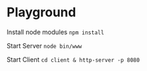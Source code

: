 # Playground
Install node modules
`npm install`

Start Server
`node bin/www`

Start Client
`cd client & http-server -p 8080`
